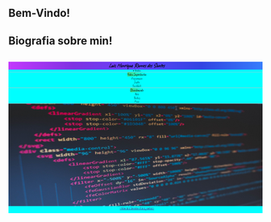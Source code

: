 ## Bem-Vindo! 

## Biografia sobre min!

## <img src="IMG/Nova_imagem.png" width="600px" height="300px">


